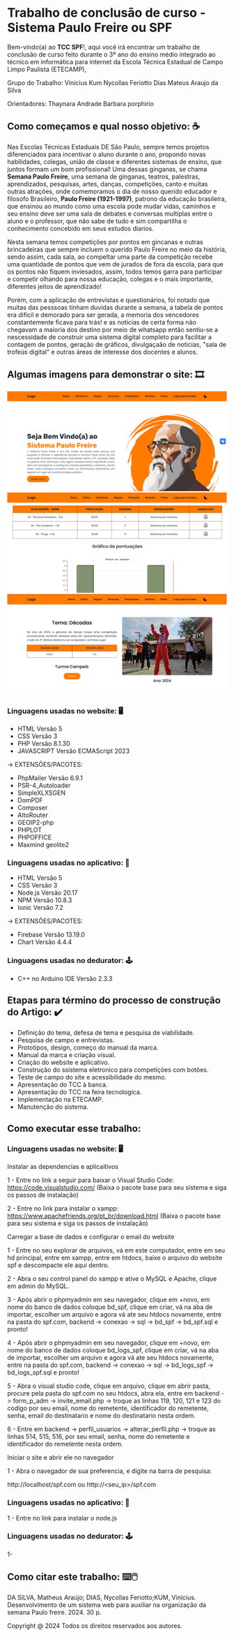 # Trabalho de conclusão de curso - Sistema Paulo Freire ou SPF

Bem-vindo(a) ao **TCC SPF**!, aqui você irá encontrar um trabalho de conclusão de curso feito durante o 3º ano do ensino médio integrado ao técnico em informática para internet
da Escola Técnica Estadual de Campo Limpo Paulista (ETECAMP), 

Grupo do Trabalho:
Vinicius Kum
Nycollas Feriotto Dias
Mateus Araujo da Silva

Orientadores:
Thaynara Andrade
Barbara porphirio

## Como começamos e qual nosso objetivo: ☕️

Nas Escolas Técnicas Estaduais DE São Paulo, sempre temos projetos diferenciados para incentivar o aluno durante o ano, propondo novas habilidades, colegas, união de classe e diferentes sistemas de
ensino, que juntos formam um bom profissional! Uma dessas ginganas, se chama **Semana Paulo Freire**, uma semana de ginganas, teatros, palestras, aprendizados, pesquisas, artes, danças, competições,
canto e muitas outras atrações, onde comemoramos o dia de nosso querido educador e filosofo Brasileiro, **Paulo Freire (1921-1997)**, patrono da educação brasileira, que ensinou ao mundo como uma escola
pode mudar vidas, caminhos e seu ensino deve ser uma sala de debates e conversas multiplas entre o aluno e o professor, que não sabe de tudo e sim compartilha o conhecimento concebido em seus estudos 
diarios.

Nesta semana temos competições por pontos em gincanas e outras brincadeiras que sempre incluem o querido Paulo Freire no meio da história, sendo assim, cada sala, ao compeltar uma parte da competição
recebe uma quantidade de pontos que vem de jurados de fora da escola, para que os pontos não fiquem inviesados, assim, todos temos garra para participar e competir olhando para nossa educação, colegas 
e o mais importante, diferentes jeitos de aprendizado!

Porém, com a aplicação de entrevistas e questionários, foi notado que muitas das pesssoas tinham duvidas durante a semana, a tabela de pontos era dificil e demorado para ser gerada, a memoria dos vencedores
constantemente ficava para trás! e as noticias de certa forma não chegavam a maioria dos destino por meio de whatsapp então sentiu-se a nescessidade de construir uma sistema digital completo para facilitar a 
contagem de pontos, geração de gráficos, divulgaçaão de noticias, "sala de trofeús digital" e outras áreas de interesse dos docentes e alunos.

## Algumas imagens para demonstrar o site: 🎞️

<img src="Exemplo_home.png" alt="Exemplo da home">

<img src="Exemplo_pontuacoes.png" alt="Exemplo da pontuação">

<img src="Exemplo_historico.png" alt="Exemplo do historico">

###  Linguagens usadas no website: 🖥️
- HTML Versão 5
- CSS Versão 3
- PHP Versão 8.1.30
- JAVASCRIPT Versão ECMAScript 2023

-> EXTENSÕES/PACOTES:

- PhpMailer Versão 6.9.1
- PSR-4_Autoloader
- SimpleXLXSGEN
- DomPDF
- Composer
- AltoRouter
- GEOIP2-php
- PHPLOT
- PHPOFFICE
- Maxmind geolite2

###  Linguagens usadas no aplicativo: 📱

- HTML Versão 5
- CSS Versão 3
- Node.js Versão 20.17
- NPM Versão 10.8.3
- Ionic Versão 7.2

-> EXTENSÕES/PACOTES:

- Firebase Versão 13.19.0
- Chart Versão 4.4.4

###  Linguagens usadas no dedurator: 🕹️

- C++ no Arduino IDE Versão 2.3.3

## Etapas para término do processo de construção do Artigo: ✔️

- Definição do tema, defesa de tema e pesquisa de viabilidade.
- Pesquisa de campo e entrevistas.
- Prototipos, design, começo do manual da marca.
- Manual da marca e criação visual.
- Criação do website e aplicativo.
- Construção do ssistema eletronico para competições com botões.
- Teste de campo do site e acessibilidade do mesmo.
- Apresentação do TCC à banca.
- Apresentação do TCC na feira tecnologica.
- Implementação na ETECAMP.
- Manutenção do sistema.

## Como executar esse trabalho: 

###  Linguagens usadas no website: 🖥️

Instalar as dependencias e aplicaitivos

1 - Entre no link a seguir para baixar o Visual Studio Code: https://code.visualstudio.com/
(Baixa o pacote base para seu sistema e siga os passos de instalação)

2 - Entre no link para instalar o xampp: https://www.apachefriends.org/pt_br/download.html
(Baixa o pacote base para seu sistema e siga os passos de instalação)

Carregar a base de dados e configurar o email do website

1 - Entre no seu explorar de arquivos, vá em este computador, entre em seu hd principal, entre em xampp, entre em htdocs, baixe o arquivo do website spf e descompacte ele aqui dentro. 

2 - Abra o seu control panel do xampp e ative o MySQL e Apache, clique em admin do MySQL.

3 - Após abrir o phpmyadmin em seu navegador, clique em +novo, em nome do banco de dados coloque bd_spf, clique em criar, vá na aba de importar, escolher um arquivo e agora
vá ate seu htdocs novamente, entre na pasta do spf.com, backend -> conexao -> sql -> bd_spf -> bd_spf.sql e pronto!

4 - Após abrir o phpmyadmin em seu navegador, clique em +novo, em nome do banco de dados coloque bd_logs_spf, clique em criar, vá na aba de importar, escolher um arquivo e agora
vá ate seu htdocs novamente, entre na pasta do spf.com, backend -> conexao -> sql -> bd_logs_spf -> bd_logs_spf.sql e pronto!

5 - Abra o visual studio code, clique em arquivo, clique em abrir pasta, procure pela pasta do spf.com no seu htdocs, abra ela, entre em backend -> form_p_adm -> invite_email.php -> troque as linhas 
119, 120, 121 e 123 do codigo por seu email, nome do remetente, identificador do remetente, senha, email do destinatario e nome do destinatario nesta ordem.

6 - Entre em backend -> perfil_usuarios -> alterar_perfil.php -> troque as linhas 514, 515, 516, por seu email, senha, nome do remetente e identificador do remetente nesta ordem.

Iniciar o site e abrir ele no navegador

1 - Abra o navegador de sua preferencia, e digite na barra de pesquisa: 

http://localhost/spf.com
ou 
http://<seu_ip>/spf.com

###  Linguagens usadas no aplicativo: 📱

1 - Entre no link para instalar o node.js 

###  Linguagens usadas no dedurator: 🕹️

1-

##  Como citar este trabalho: ⌨️🖱️

DA SILVA, Matheus Araújo; DIAS, Nycollas Feriotto;KUM, Vinicius. Desenvolvimento de um sistema web para auxiliar na organização da semana Paulo freire. 2024. 30 p.


Copyright @ 2024 Todos os direitos reservados aos autores.
